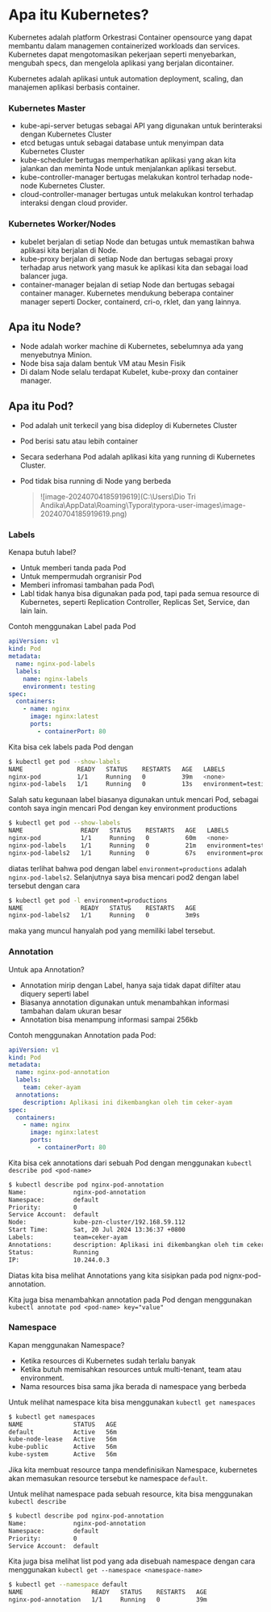 # Apa itu Kubernetes?

Kubernetes adalah platform Orkestrasi Container opensource yang dapat membantu dalam managemen containerized workloads dan services. Kubernetes dapat mengotomasikan pekerjaan seperti menyebarkan, mengubah specs, dan mengelola aplikasi yang berjalan dicontainer.

Kubernetes adalah aplikasi untuk automation deployment, scaling, dan manajemen aplikasi berbasis container.

### Kubernetes Master

- kube-api-server betugas sebagai API yang digunakan untuk berinteraksi dengan Kubernetes Cluster
- etcd betugas untuk sebagai database untuk menyimpan data Kubernetes Cluster
- kube-scheduler bertugas memperhatikan aplikasi yang akan kita jalankan dan meminta Node untuk menjalankan aplikasi tersebut.
- kube-controller-manager bertugas melakukan kontrol terhadap node-node Kubernetes Cluster.
- cloud-controller-manager bertugas untuk melakukan kontrol terhadap interaksi dengan cloud provider.

### Kubernetes Worker/Nodes

- kubelet berjalan di setiap Node dan betugas untuk memastikan bahwa aplikasi kita berjalan di Node.
- kube-proxy berjalan di setiap Node dan bertugas sebagai proxy terhadap arus network yang masuk ke aplikasi kita dan sebagai load balancer juga.
- container-manager bejalan di setiap Node dan bertugas sebagai container manager. Kubernetes mendukung beberapa container manager seperti Docker, containerd, cri-o, rklet, dan yang lainnya.



## Apa itu Node?

- Node adalah worker machine di Kubernetes, sebelumnya ada yang menyebutnya Minion.
- Node bisa saja dalam bentuk VM atau Mesin Fisik
- Di dalam Node selalu terdapat Kubelet, kube-proxy dan container manager.

## Apa itu Pod?

- Pod adalah unit terkecil yang bisa dideploy di Kubernetes Cluster

- Pod berisi satu atau lebih container

- Secara sederhana Pod adalah aplikasi kita yang running di Kubernetes Cluster.

- Pod tidak bisa running di Node yang berbeda

  > ![image-20240704185919619](C:\Users\Dio Tri Andika\AppData\Roaming\Typora\typora-user-images\image-20240704185919619.png)

### Labels

Kenapa butuh label?

- Untuk memberi tanda pada Pod
- Untuk mempermudah orgranisir Pod
- Memberi infromasi tambahan pada Pod\
- Labl tidak hanya bisa digunakan pada pod, tapi pada semua resource di Kubernetes, seperti Replication Controller, Replicas Set, Service, dan lain lain.

Contoh menggunakan Label pada Pod

```yaml
apiVersion: v1
kind: Pod
metadata:
  name: nginx-pod-labels
  labels:
    name: nginx-labels
    environment: testing
spec:
  containers:
    - name: nginx
      image: nginx:latest
      ports:
        - containerPort: 80
```

Kita bisa cek labels pada Pod dengan

```bash
$ kubectl get pod --show-labels
NAME               READY   STATUS    RESTARTS   AGE   LABELS
nginx-pod          1/1     Running   0          39m   <none>
nginx-pod-labels   1/1     Running   0          13s   environment=testing,name=nginx-labels
```

Salah satu kegunaan label biasanya digunakan untuk mencari Pod, sebagai contoh saya ingin mencari Pod dengan key environment productions

```bash
$ kubectl get pod --show-labels
NAME                READY   STATUS    RESTARTS   AGE   LABELS
nginx-pod           1/1     Running   0          60m   <none>
nginx-pod-labels    1/1     Running   0          21m   environment=testing,name=nginx-labels
nginx-pod-labels2   1/1     Running   0          67s   environment=productions,name=nginx-labels
```

diatas terlihat bahwa pod dengan label `environment=productions` adalah `nginx-pod-labels2`. Selanjutnya saya bisa mencari pod2 dengan label tersebut dengan cara

```bash
$ kubectl get pod -l environment=productions
NAME                READY   STATUS    RESTARTS   AGE
nginx-pod-labels2   1/1     Running   0          3m9s
```

maka yang muncul hanyalah pod yang memiliki label tersebut.

### Annotation

Untuk apa Annotation?

- Annotation mirip dengan Label, hanya saja tidak dapat difilter atau diquery seperti label
- Biasanya annotation digunakan untuk menambahkan informasi tambahan dalam ukuran besar
- Annotation bisa menampung informasi sampai 256kb

Contoh menggunakan Annotation pada Pod:

```yaml
apiVersion: v1 
kind: Pod 
metadata:
  name: nginx-pod-annotation
  labels:
    team: ceker-ayam
  annotations:
    description: Aplikasi ini dikembangkan oleh tim ceker-ayam
spec:
  containers:
    - name: nginx
      image: nginx:latest
      ports:
        - containerPort: 80
```

Kita bisa cek annotations dari sebuah Pod dengan menggunakan `kubectl describe pod <pod-name>`

```bash
$ kubectl describe pod nginx-pod-annotation
Name:             nginx-pod-annotation
Namespace:        default
Priority:         0
Service Account:  default
Node:             kube-pzn-cluster/192.168.59.112
Start Time:       Sat, 20 Jul 2024 13:36:37 +0800
Labels:           team=ceker-ayam
Annotations:      description: Aplikasi ini dikembangkan oleh tim ceker-ayam
Status:           Running
IP:               10.244.0.3
```

Diatas kita bisa melihat Annotations yang kita sisipkan pada pod nignx-pod-annotation. 

Kita juga bisa menambahkan annotation pada Pod dengan menggunakan `kubectl annotate pod <pod-name> key="value" `

### Namespace

Kapan menggunakan Namespace?

- Ketika resources di Kubernetes sudah terlalu banyak
- Ketika butuh memisahkan resources untuk multi-tenant, team atau environment.
- Nama resources bisa sama jika berada di namespace yang berbeda

Untuk melihat namespace kita bisa menggunakan `kubectl get namespaces`

```bash
$ kubectl get namespaces
NAME              STATUS   AGE
default           Active   56m
kube-node-lease   Active   56m
kube-public       Active   56m
kube-system       Active   56m
```

Jika kita membuat resource tanpa mendefinisikan Namespace, kubernetes akan memasukan resource tersebut ke namespace `default`.

Untuk melihat namespace pada sebuah resource, kita bisa menggunakan `kubectl describe`

```bash 
$ kubectl describe pod nginx-pod-annotation
Name:             nginx-pod-annotation
Namespace:        default
Priority:         0
Service Account:  default
```

Kita juga bisa melihat list pod yang ada disebuah namespace dengan cara menggunakan `kubectl get --namespace <namespace-name>`

```bash
$ kubectl get --namespace default
NAME                   READY   STATUS    RESTARTS   AGE
nginx-pod-annotation   1/1     Running   0          39m
```

